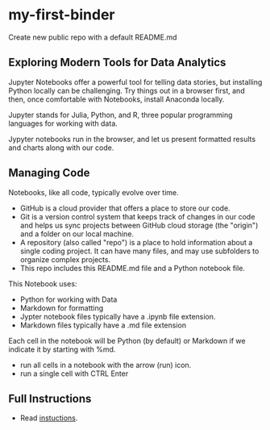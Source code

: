 # my-first-binder
Create new public repo with a default README.md

## Exploring Modern Tools for Data Analytics

Jupyter Notebooks offer a powerful tool for telling data stories, but installing Python locally can be challenging. 
Try things out in a browser first, and then, once comfortable with Notebooks, install Anaconda locally.

Jupyter stands for Julia, Python, and R, three popular programming languages for working with data. 

Jypyter notebooks run in the browser, and let us present formatted results and charts along with our code. 

## Managing Code

Notebooks, like all code, typically evolve over time. 

- GitHub is a cloud provider that offers a place to store our code. 
- Git is a version control system that keeps track of changes in our code and helps us sync projects between GitHub cloud storage (the "origin") and a folder on our local machine. 
- A repository (also called "repo") is a place to hold information about a single coding project. It can have many files, and may use subfolders to organize complex projects. 
- This repo includes this README.md file and a Python notebook file. 

This Notebook uses:

- Python for working with Data
- Markdown for formatting
- Jypter notebook files typically have a .ipynb file extension.
- Markdown files typically have a .md file extension

Each cell in the notebook will be Python (by default) or Markdown if we indicate it by starting with %md.

- run all cells in a notebook with the arrow (run) icon. 
- run a single cell with CTRL Enter

## Full Instructions

- Read [instuctions](https://github.com/alan-turing-institute/the-turing-way/blob/main/workshops/boost-research-reproducibility-binder/workshop-presentations/zero-to-binder-python.md). 
